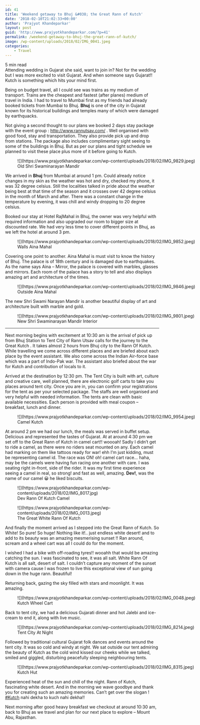 ```yaml
---
id: 41
title: 'Weekend getaway to Bhuj &#038; the Great Rann of Kutch'
date: '2018-02-10T21:02:33+00:00'
author: 'Prajyot Khandeparkar'
layout: post
guid: 'http://www.prajyotkhandeparkar.com/?p=41'
permalink: /weekend-getaway-to-bhuj-the-great-rann-of-kutch/
image: /wp-content/uploads/2018/02/IMG_0041.jpeg
categories:
    - Travel
---
```


<span class="rt-reading-time" style="display: block;"><span class="rt-label rt-prefix"></span> <span class="rt-time">5</span> <span class="rt-label rt-postfix">min read</span></span>Attending wedding in Gujarat she said, want to join in? Not for the wedding but I was more excited to visit Gujarat. And when someone says Gujarat!! Kutch is something which hits your mind first.

Being on budget travel, all I could see was trains as my medium of transport. Trains are the cheapest and fastest (after planes) medium of travel in India. I had to travel to Mumbai first as my friends had already booked tickets from Mumbai to Bhuj. **Bhuj** is one of the city in Gujarat known for its historical buildings and temples many of which were damaged by earthquacks.

Not giving a second thought to our plans we booked 2 days stay package with the event group : <http://www.rannutsav.com/> . Well organised with good food, stay and transportation. They also provide pick up and drop from stations. The package also includes complimentary sight seeing to some of the buildings in Bhuj. But as per our plans and tight schedule we planned to visit these place plus more of it before going to Kutch.

<figure aria-describedby="caption-attachment-45" class="wp-caption alignnone" id="attachment_45" style="width: 1296px">![](https://www.prajyotkhandeparkar.com/wp-content/uploads/2018/02/IMG_9829.jpeg)<figcaption class="wp-caption-text" id="caption-attachment-45">Old Shri Swaminarayan Mandir</figcaption></figure>

We arrived in **Bhuj** from Mumbai at around 1 pm. Could already notice changes in my skin as the weather was hot and dry, checked my phone, it was 32 degree celsius. Still the localities talked in pride about the weather being best at that time of the season and it crosses over 42 degree celsius in the month of March and after. There was a constant change in the temperature by evening, it was chill and windy dropping to 20 degree celsius.

Booked our stay at Hotel RajMahal in Bhuj, the owner was very helpful with required information and also upgraded our room to bigger size at discounted rate. We had very less time to cover different points in Bhuj, as we left the hotel at around 3 pm.

<figure aria-describedby="caption-attachment-49" class="wp-caption alignnone" id="attachment_49" style="width: 1296px">![](https://www.prajyotkhandeparkar.com/wp-content/uploads/2018/02/IMG_9852.jpeg)<figcaption class="wp-caption-text" id="caption-attachment-49">Walls Aina Mahal</figcaption></figure>

Covering one point to another. Aina Mahal is must visit to know the history of Bhuj. The palace is of 18th century and is damaged due to earthquakes. As the name says Aina – Mirror, the palace is covered with marbles, glasses and mirrors. Each room of the palace has a story to tell and also displays amazing art and architecture of the times.

<figure aria-describedby="caption-attachment-48" class="wp-caption alignnone" id="attachment_48" style="width: 1296px">![](https://www.prajyotkhandeparkar.com/wp-content/uploads/2018/02/IMG_9846.jpeg)<figcaption class="wp-caption-text" id="caption-attachment-48">Outside Aina Mahal</figcaption></figure>

The new Shri Swami Narayan Mandir is another beautiful display of art and architecture built with marble and gold.

<figure aria-describedby="caption-attachment-47" class="wp-caption alignnone" id="attachment_47" style="width: 1296px">![](https://www.prajyotkhandeparkar.com/wp-content/uploads/2018/02/IMG_9801.jpeg)<figcaption class="wp-caption-text" id="caption-attachment-47">New Shri Swaminarayan Mandir Interior</figcaption></figure>

- - - - - -

Next morning begins with excitement at 10:30 am is the arrival of pick up from Bhuj Station to Tent City of Rann Utsav calls for the journey to the Great Kutch . It takes almost 2 hours from Bhuj city to the Rann Of Kutch. While travelling we come across different places and are briefed about each place by the event assistant. We also come across the Indian Air-force base which was a part of Indo-Pak war. The assistant also briefed about the war for Kutch and contribution of locals to it.

Arrived at the destination by 12:30 pm. The Tent City is built with art, culture and creative care, well planned, there are electronic golf carts to take you places around tent city. Once you are in, you can confirm your registrations for the tent as per your selected package. The staffs are well organised and very helpful with needed information. The tents are clean with basic available necessities. Each person is provided with meal coupon – breakfast, lunch and dinner.

<figure aria-describedby="caption-attachment-54" class="wp-caption alignnone" id="attachment_54" style="width: 1296px">![](https://www.prajyotkhandeparkar.com/wp-content/uploads/2018/02/IMG_9954.jpeg)<figcaption class="wp-caption-text" id="caption-attachment-54">Camel Kutch</figcaption></figure>

At around 2 pm we had our lunch, the meals was served in buffet setup. Delicious and represented the tastes of Gujarat. At at around 4:30 pm we set off to the Great Rann of Kutch in camel cart!! woooah! Sadly I didn’t get to ride a camel, as there were no riders seat mounted on any. Each camel had marking on them like tattoos ready for war! ehh I’m just kidding, must be representing camel id. The race was ON! oh! camel cart race… haha, may be the camels were having fun racing one another with care. I was seating right in-front, side of the rider. It was my first time experience seeing a camel in real, so strong! and fast as well, amazing. **Dev!**, was the name of our camel 😀 he liked biscuits.

<figure aria-describedby="caption-attachment-55" class="wp-caption alignleft" id="attachment_55" style="width: 357px">![](https://www.prajyotkhandeparkar.com/wp-content/uploads/2018/02/IMG_8017.jpg)<figcaption class="wp-caption-text" id="caption-attachment-55">Dev Rann Of Kutch Camel</figcaption></figure>

<figure aria-describedby="caption-attachment-59" class="wp-caption alignright" id="attachment_59" style="width: 362px">![](https://www.prajyotkhandeparkar.com/wp-content/uploads/2018/02/IMG_0013.jpeg)<figcaption class="wp-caption-text" id="caption-attachment-59">The Great White Rann Of Kutch</figcaption></figure>

And finally the moment arrived as I stepped into the Great Rann of Kutch. So White! So pure! So huge! Nothing like it!.. just endless white desert! and to add to its beauty was an amazing mesmerising sunset !! Ran around, scream and a wheel cart was all I could do for the moment.

I wished I had a bike with off-roading tyres!! wooahh that would be amazing catching the sun. I was fascinated to see, it was all salt. White Rann Of Kutch is all salt, desert of salt. I couldn’t capture any moment of the sunset with camera cause I was frozen to live this exceptional view of sun going down in the huge rann. Beautiful!

Returning back, gazing the sky filled with stars and moonlight. It was amazing.

<figure aria-describedby="caption-attachment-62" class="wp-caption alignnone" id="attachment_62" style="width: 1296px">![](https://www.prajyotkhandeparkar.com/wp-content/uploads/2018/02/IMG_0048.jpeg)<figcaption class="wp-caption-text" id="caption-attachment-62">Kutch Wheel Cart</figcaption></figure>

Back to tent city, we had a delicious Gujarati dinner and hot Jalebi and ice-cream to end it, along with live music.

<figure aria-describedby="caption-attachment-67" class="wp-caption alignnone" id="attachment_67" style="width: 1632px">![](https://www.prajyotkhandeparkar.com/wp-content/uploads/2018/02/IMG_8214.jpeg)<figcaption class="wp-caption-text" id="caption-attachment-67">Tent City At Night</figcaption></figure>

Followed by traditional cultural Gujarat folk dances and events around the tent city. It was so cold and windy at night. We sat outside our tent admiring the beauty of Kutch as the cold wind kissed our cheeks while we talked, smiled and giggled, disturbing peacefully sleeping neighbouring tents.

<figure aria-describedby="caption-attachment-68" class="wp-caption alignnone" id="attachment_68" style="width: 1123px">![](https://www.prajyotkhandeparkar.com/wp-content/uploads/2018/02/IMG_8315.jpeg)<figcaption class="wp-caption-text" id="caption-attachment-68">Kutch Hut</figcaption></figure>

Experienced heat of the sun and chill of the night. Rann of Kutch, fascinating white desert. And in the morning we wave goodbye and thank you for creating such an amazing memories. Can’t get over the slogan ! [\#Kutch](https://www.instagram.com/explore/tags/kutch/) nahi dekha to kuch nahi dekha!!

Next morning after good heavy breakfast we checkout at around 10:30 am, back to Bhuj as we travel and plan for our next place to explore – Mount Abu, Rajasthan.